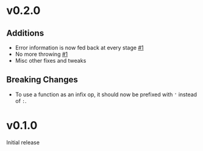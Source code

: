# v0.2.0

## Additions

- Error information is now fed back at every stage [#1](https://github.com/jsdw/angu/pull/1)
- No more throwing [#1](https://github.com/jsdw/angu/pull/1)
- Misc other fixes and tweaks

## Breaking Changes

- To use a function as an infix op, it should now be prefixed with `'` instead of `:`.

# v0.1.0

Initial release